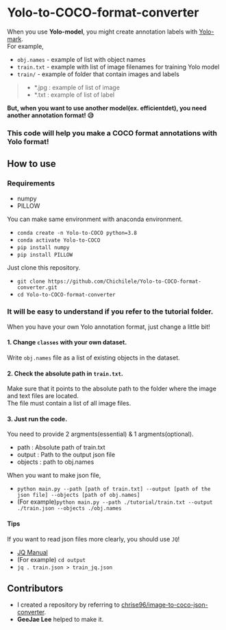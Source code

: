 # Yolo-to-COCO-format-converter

When you use **Yolo-model**, you might create annotation labels with [Yolo-mark](https://github.com/AlexeyAB/Yolo_mark).  
For example,  
- `obj.names` - example of list with object names  
- `train.txt` - example with list of image filenames for training Yolo model  
- `train/` - example of folder that contain images and labels
> - *.jpg : example of list of image  
> - *.txt : example of list of label  

**But, when you want to use another model(ex. efficientdet), you need another annotation format! :disappointed_relieved:**  
### This code will help you make a COCO format annotations with Yolo format!  

## How to use
### Requirements
- numpy
- PILLOW  

You can make same environment with anaconda environment.  
- `conda create -n Yolo-to-COCO python=3.8`  
- `conda activate Yolo-to-COCO`  
- `pip install numpy`  
- `pip install PILLOW`  

Just clone this repository.  
- `git clone https://github.com/Chichilele/Yolo-to-COCO-format-converter.git`  
- `cd Yolo-to-COCO-format-converter`  

### It will be easy to understand if you refer to the tutorial folder.  

When you have your own Yolo annotation format, just change a little bit!  
#### 1. Change `classes` with your own dataset.  
Write `obj.names`  file as a list of existing objects in the dataset.

#### 2. Check the absolute path in `train.txt`.  
Make sure that it points to the absolute path to the folder where the image and text files are located.  
The file must contain a list of all image files.  

#### 3. Just run the code.  
You need to provide 2 argments(essential) & 1 argments(optional).  
- path : Absolute path of train.txt  
- output : Path to the output json file  
- objects : path to obj.names

When you want to make json file,  
- `python main.py --path [path of train.txt] --output [path of the json file] --objects [path of obj.names]`  
- (For example)`python main.py --path ./tutorial/train.txt --output ./train.json --objects ./obj.names`

#### Tips  
If you want to read json files more clearly, you should use `JQ`!  
- [JQ Manual](https://stedolan.github.io/jq/manual/)
- (For example) `cd output`
- `jq . train.json > train_jq.json`

## Contributors
- I created a repository by referring to [chrise96/image-to-coco-json-converter](https://github.com/chrise96/image-to-coco-json-converter).  
- **GeeJae Lee** helped to make it.

  
